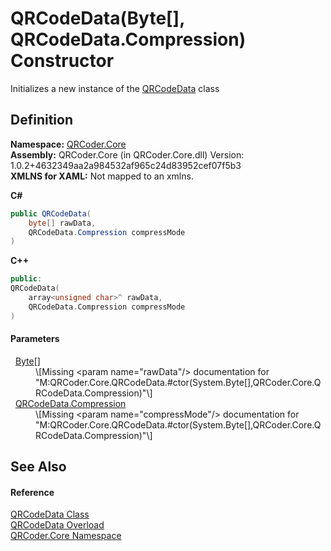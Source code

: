 # QRCodeData(Byte[], QRCodeData.Compression) Constructor


Initializes a new instance of the <a href="T_QRCoder_Core_QRCodeData.md">QRCodeData</a> class



## Definition
**Namespace:** <a href="N_QRCoder_Core.md">QRCoder.Core</a>  
**Assembly:** QRCoder.Core (in QRCoder.Core.dll) Version: 1.0.2+4632349aa2a984532af965c24d83952cef07f5b3  
**XMLNS for XAML:** Not mapped to an xmlns.

**C#**
``` C#
public QRCodeData(
	byte[] rawData,
	QRCodeData.Compression compressMode
)
```
**C++**
``` C++
public:
QRCodeData(
	array<unsigned char>^ rawData, 
	QRCodeData.Compression compressMode
)
```



#### Parameters
<dl><dt>  <a href="https://learn.microsoft.com/dotnet/api/system.byte" target="_blank" rel="noopener noreferrer">Byte</a>[]</dt><dd>\[Missing &lt;param name="rawData"/&gt; documentation for "M:QRCoder.Core.QRCodeData.#ctor(System.Byte[],QRCoder.Core.QRCodeData.Compression)"\]</dd><dt>  <a href="T_QRCoder_Core_QRCodeData_Compression.md">QRCodeData.Compression</a></dt><dd>\[Missing &lt;param name="compressMode"/&gt; documentation for "M:QRCoder.Core.QRCodeData.#ctor(System.Byte[],QRCoder.Core.QRCodeData.Compression)"\]</dd></dl>

## See Also


#### Reference
<a href="T_QRCoder_Core_QRCodeData.md">QRCodeData Class</a>  
<a href="Overload_QRCoder_Core_QRCodeData__ctor.md">QRCodeData Overload</a>  
<a href="N_QRCoder_Core.md">QRCoder.Core Namespace</a>  
